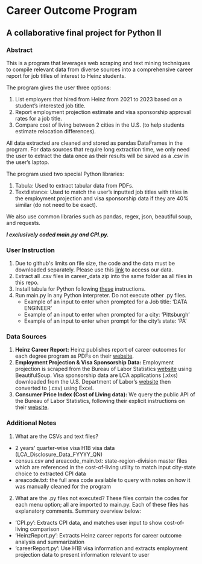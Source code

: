 #  Career Outcome Program
## A collaborative final project for Python II

### Abstract
This is a program that leverages web scraping and text mining techniques to compile relevant data from diverse sources into a comprehensive career report for job titles of interest to Heinz students.

The program gives the user three options:
1.	List employers that hired from Heinz from 2021 to 2023 based on a student’s interested job title.
2.	Report employment projection estimate and visa sponsorship approval rates for a job title. 
3.	Compare cost of living between 2 cities in the U.S. (to help students estimate relocation differences).

All data extracted are cleaned and stored as pandas DataFrames in the program. For data sources that require long extraction time, we only need the user to extract the data once as their results will be saved as a .csv in the user’s laptop.

The program used two special Python libraries:
1.	Tabula: Used to extract tabular data from PDFs. 
2.	Textdistance: Used to match the user’s inputted job titles with titles in the employment projection and visa sponsorship data if they are 40% similar (do not need to be exact).

We also use common libraries such as pandas, regex, json, beautiful soup, and requests. 

***I exclusively coded main.py and CPI.py.***

### User Instruction
1. Due to github's limits on file size, the code and the data must be downloaded separately. Please use this [link](https://drive.google.com/file/d/1dPc7BhG2KewUXLcJMNntwmmum2ZLm3A9/view?usp=sharing) to access our data.
2. Extract all .csv files in career_data.zip into the same folder as all files in this repo.
3. Install tabula for Python following [these](https://pypi.org/project/tabula-py/) instructions.
4. Run main.py in any Python interpreter. Do not execute other .py files.
   - Example of an input to enter when prompted for a Job title: ‘DATA ENGINEER’
   - Example of an input to enter when prompted for a city: ‘Pittsburgh’
   - Example of an input to enter when prompt for the city’s state: ‘PA’

### Data Sources
1.	**Heinz Career Report:** Heinz publishes report of career outcomes for each degree program as PDFs on their [website](https://www.heinz.cmu.edu/current-students/career-services/employment-information-salary-statistics#msppm). 
2.	**Employment Projection & Visa Sponsorship Data:** Employment projection is scraped from the Bureau of Labor Statistics [website](https://data.bls.gov/projections/occupationProj) using BeautifulSoup. Visa sponsorship data are LCA applications (.xlxs) downloaded from the U.S. Department of Labor’s [website](https://www.dol.gov/agencies/eta/foreign-labor/performance) then converted to (.csv) using Excel. 
3.	**Consumer Price Index (Cost of Living data):** We query the public API of the Bureau of Labor Statistics, following their explicit instructions on their [website](https://www.bls.gov/developers/home.htm). 

### Additional Notes
1.	What are the CSVs and text files?
-	2 years’ quarter-wise visa H1B visa data (LCA_Disclosure_Data_FYYYY_QN)
-	census.csv and areacode_main.txt: state-region-division master files which are referenced in the cost-of-living utility to match input city-state choice to extracted CPI data
-	areacode.txt: the full area code available to query with notes on how it was manually cleaned for the program

2.	What are the .py files not executed?
These files contain the codes for each menu option; all are imported to main.py.
Each of these files has explanatory comments. Summary overview below:
-	‘CPI.py’: Extracts CPI data, and matches user input to show cost-of-living comparison
-	‘HeinzReport.py’: Extracts Heinz career reports for career outcome analysis and summarization
-	‘careerReport.py’: Use H1B visa information and extracts employment projection data to present information relevant to user
